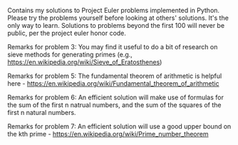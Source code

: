 Contains my solutions to Project Euler problems implemented in Python. Please try the problems yourself before looking at others' solutions. It's the only way to learn. Solutions to problems beyond the first 100 will never be public, per the project euler honor code.

Remarks for problem 3: You may find it useful to do a bit of research on sieve methods for generating primes (e.g., https://en.wikipedia.org/wiki/Sieve_of_Eratosthenes)

Remarks for problem 5: The fundamental theorem of arithmetic is helpful here - https://en.wikipedia.org/wiki/Fundamental_theorem_of_arithmetic 

Remarks for problem 6: An efficient solution will make use of formulas for the sum of the first n natrual numbers, and the sum of the squares of the first n natural numbers.

Remarks for problem 7: An efficient solution will use a good upper bound on the kth prime - https://en.wikipedia.org/wiki/Prime_number_theorem 
